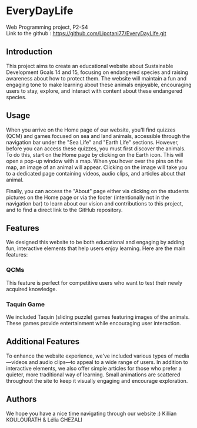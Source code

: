 # EveryDayLife
Web Programming project, P2-S4  
Link to the github : https://github.com/Lipotani77/EveryDayLife.git


## Introduction 
  This project aims to create an educational website about Sustainable Development Goals 14 and 15, focusing on endangered species and raising awareness about how to protect them. The website will maintain a fun and engaging tone to make learning about these animals enjoyable, encouraging users to stay, explore, and interact with content about these endangered species.

## Usage
When you arrive on the Home page of our website, you'll find quizzes (QCM) and games focused on sea and land animals, accessible through the navigation bar under the "Sea Life" and "Earth Life" sections. However, before you can access these quizzes, you must first discover the animals. To do this, start on the Home page by clicking on the Earth icon. This will open a pop-up window with a map. When you hover over the pins on the map, an image of an animal will appear. Clicking on the image will take you to a dedicated page containing videos, audio clips, and articles about that animal.

Finally, you can access the "About" page either via clicking on the students pictures on the Home page or via the footer (intentionally not in the navigation bar) to learn about our vision and contributions to this project, and to find a direct link to the GitHub repository.

## Features
We designed this website to be both educational and engaging by adding fun, interactive elements that help users enjoy learning. Here are the main features:

### QCMs
This feature is perfect for competitive users who want to test their newly acquired knowledge.

### Taquin Game
We included Taquin (sliding puzzle) games featuring images of the animals. These games provide entertainment while encouraging user interaction.

## Additional Features
To enhance the website experience, we've included various types of media—videos and audio clips—to appeal to a wide range of users. In addition to interactive elements, we also offer simple articles for those who prefer a quieter, more traditional way of learning. Small animations are scattered throughout the site to keep it visually engaging and encourage exploration.


## Authors
We hope you have a nice time navigating through our website :)
Killian KOULOURATH & Lélia GHEZALI

